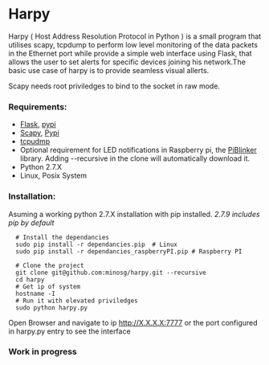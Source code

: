 # Harpy #

Harpy ( Host Address Resolution Protocol in Python ) is a small program that utilises scapy, tcpdump to perform low level monitoring of the data packets in the Ethernet port while provide a simple web interface using Flask, that allows the user to set alerts for specific devices joining his network.The basic use case of harpy is to 
provide seamless visual allerts.

Scapy needs root priviledges to bind to the socket in raw mode.

### Requirements: ###

* [Flask](http://flask.pocoo.org/), [pypi](https://pypi.python.org/pypi/Flask)
* [Scapy](http://www.secdev.org/projects/scapy/), [Pypi](https://pypi.python.org/pypi/scapy)
* [tcpudmp](http://www.tcpdump.org/)
* Optional requirement for LED notifications in Raspberry pi, the [PiBlinker](https://github.com/minosg/piblinker.gitPiBlinker) library. Adding --recursive in the clone will automatically download it.
* Python 2.7.X
* Linux, Posix System

### Installation: ###
Asuming a working python 2.7.X installation with pip installed.
*2.7.9 includes pip by default*
```
  # Install the dependancies
  sudo pip install -r dependancies.pip  # Linux
  sudo pip install -r dependancies_raspberryPI.pip # Raspberry PI

  # Clone the project
  git clone git@github.com:minosg/harpy.git --recursive
  cd harpy
  # Get ip of system
  hostname -I
  # Run it with elevated priviledges
  sudo python harpy.py
```

Open Browser and navigate to ip http://X.X.X.X:7777 or the port configured in harpy.py entry to see the interface

### Work in progress ###

